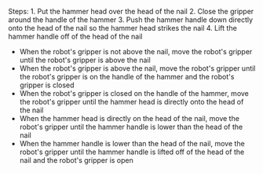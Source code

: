

Steps:  1. Put the hammer head over the head of the nail  2. Close the gripper around the handle of the hammer  3. Push the hammer handle down directly onto the head of the nail so the hammer head strikes the nail  4. Lift the hammer handle off of the head of the nail
- When the robot's gripper is not above the nail, move the robot's gripper until the robot's gripper is above the nail
- When the robot's gripper is above the nail, move the robot's gripper until the robot's gripper is on the handle of the hammer and the robot's gripper is closed
- When the robot's gripper is closed on the handle of the hammer, move the robot's gripper until the hammer head is directly onto the head of the nail
- When the hammer head is directly on the head of the nail, move the robot's gripper until the hammer handle is lower than the head of the nail
- When the hammer handle is lower than the head of the nail, move the robot's gripper until the hammer handle is lifted off of the head of the nail and the robot's gripper is open